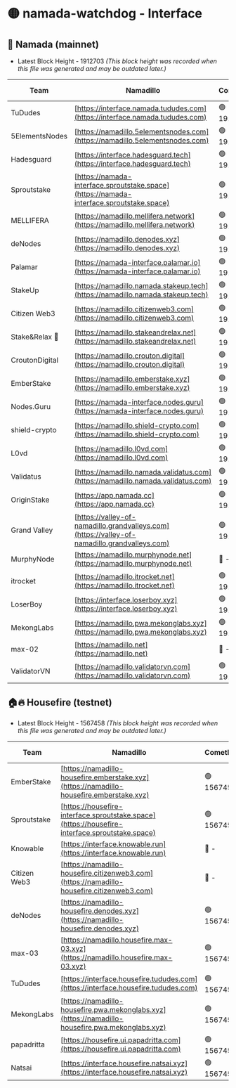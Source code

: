 # 🟡 namada-watchdog - Interface

## 🚀 Namada (mainnet)
- Latest Block Height - 1912703 *(This block height was recorded when this file was generated and may be outdated later.)*

| Team | Namadillo | CometBFT | Indexer | MASP Indexer |
|-|-|-|-|-|
| TuDudes | [https://interface.namada.tududes.com](https://interface.namada.tududes.com) | 🟢 1912682 | 🟢 1912682 | 🟢 1912682 |
| 5ElementsNodes | [https://namadillo.5elementsnodes.com](https://namadillo.5elementsnodes.com) | 🟢 1912682 | 🟢 1912682 | 🟢 1912682 |
| Hadesguard | [https://interface.hadesguard.tech](https://interface.hadesguard.tech) | 🟢 1912683 | 🟢 1912683 | 🟢 1912682 |
| Sproutstake | [https://namada-interface.sproutstake.space](https://namada-interface.sproutstake.space) | 🟢 1912683 | 🟢 1912683 | 🟢 1912683 |
| MELLIFERA | [https://namadillo.mellifera.network](https://namadillo.mellifera.network) | 🟢 1912685 | 🟢 1912684 | 🟢 1912684 |
| deNodes | [https://namadillo.denodes.xyz](https://namadillo.denodes.xyz) | 🟢 1912685 | 🟢 1912685 | 🟢 1912685 |
| Palamar | [https://namada-interface.palamar.io](https://namada-interface.palamar.io) | 🟢 1912686 | 🔴 1889999 | 🟢 1912685 |
| StakeUp | [https://namadillo.namada.stakeup.tech](https://namadillo.namada.stakeup.tech) | 🟢 1912686 | 🟢 1912686 | 🟢 1912686 |
| Citizen Web3 | [https://namadillo.citizenweb3.com](https://namadillo.citizenweb3.com) | 🟢 1912687 | 🟢 1912604 | 🟢 1912687 |
| Stake&Relax 🦥 | [https://namadillo.stakeandrelax.net](https://namadillo.stakeandrelax.net) | 🟢 1912688 | 🟢 1912688 | 🟢 1912688 |
| CroutonDigital | [https://namadillo.crouton.digital](https://namadillo.crouton.digital) | 🟢 1912688 | 🔴 - | 🟢 1912689 |
| EmberStake | [https://namadillo.emberstake.xyz](https://namadillo.emberstake.xyz) | 🟢 1912690 | 🟢 1912690 | 🟢 1912690 |
| Nodes.Guru | [https://namada-interface.nodes.guru](https://namada-interface.nodes.guru) | 🟢 1912690 | 🔴 - | 🟢 1912691 |
| shield-crypto | [https://namadillo.shield-crypto.com](https://namadillo.shield-crypto.com) | 🟢 1912692 | 🟢 1912691 | 🟢 1912692 |
| L0vd | [https://namadillo.l0vd.com](https://namadillo.l0vd.com) | 🟢 1912692 | 🔴 1889999 | 🟢 1912692 |
| Validatus | [https://namadillo.namada.validatus.com](https://namadillo.namada.validatus.com) | 🟢 1912693 | 🟢 1912692 | 🔴 1218331 |
| OriginStake | [https://app.namada.cc](https://app.namada.cc) | 🟢 1912694 | 🟢 1912694 | 🟢 1912694 |
| Grand Valley | [https://valley-of-namadillo.grandvalleys.com](https://valley-of-namadillo.grandvalleys.com) | 🟢 1912694 | 🟢 1912694 | 🟢 1912694 |
| MurphyNode | [https://namadillo.murphynode.net](https://namadillo.murphynode.net) | 🔴 - | 🔴 - | 🔴 - |
| itrocket | [https://namadillo.itrocket.net](https://namadillo.itrocket.net) | 🟢 1912700 | 🟢 1912700 | 🟢 1912700 |
| LoserBoy | [https://interface.loserboy.xyz](https://interface.loserboy.xyz) | 🟢 1912700 | 🟢 1912700 | 🟢 1912700 |
| MekongLabs | [https://namadillo.pwa.mekonglabs.xyz](https://namadillo.pwa.mekonglabs.xyz) | 🟢 1912701 | 🟢 1912700 | 🟢 1912700 |
| max-02 | [https://namadillo.net](https://namadillo.net) | 🔴 - | 🔴 - | 🔴 - |
| ValidatorVN | [https://namadillo.validatorvn.com](https://namadillo.validatorvn.com) | 🟢 1912703 | 🟢 1912703 | 🟢 1912702 |

## 🏠🔥 Housefire (testnet)
- Latest Block Height - 1567458 *(This block height was recorded when this file was generated and may be outdated later.)*

| Team | Namadillo | CometBFT | Indexer | MASP Indexer |
|-|-|-|-|-|
| EmberStake | [https://namadillo-housefire.emberstake.xyz](https://namadillo-housefire.emberstake.xyz) | 🟢 1567452 | 🟢 1567452 | 🟢 1567452 |
| Sproutstake | [https://housefire-interface.sproutstake.space](https://housefire-interface.sproutstake.space) | 🟢 1567453 | 🟢 1567453 | 🟢 1567453 |
| Knowable | [https://interface.knowable.run](https://interface.knowable.run) | 🔴 - | 🔴 - | 🔴 - |
| Citizen Web3 | [https://namadillo-housefire.citizenweb3.com](https://namadillo-housefire.citizenweb3.com) | 🔴 - | 🔴 - | 🔴 - |
| deNodes | [https://namadillo-housefire.denodes.xyz](https://namadillo-housefire.denodes.xyz) | 🟢 1567457 | 🔴 1566680 | 🟢 1567457 |
| max-03 | [https://namadillo.housefire.max-03.xyz](https://namadillo.housefire.max-03.xyz) | 🟢 1567457 | 🟢 1567457 | 🟢 1567457 |
| TuDudes | [https://interface.housefire.tududes.com](https://interface.housefire.tududes.com) | 🟢 1567457 | 🟢 1567457 | 🟢 1567457 |
| MekongLabs | [https://namadillo-housefire.pwa.mekonglabs.xyz](https://namadillo-housefire.pwa.mekonglabs.xyz) | 🟢 1567458 | 🟢 1567457 | 🟢 1567457 |
| papadritta | [https://housefire.ui.papadritta.com](https://housefire.ui.papadritta.com) | 🟢 1567458 | 🟢 1567458 | 🟢 1567458 |
| Natsai | [https://interface.housefire.natsai.xyz](https://interface.housefire.natsai.xyz) | 🟢 1567458 | 🟢 1567458 | 🟢 1567458 |

